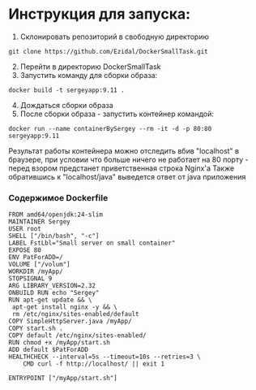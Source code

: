 # Инструкция для запуска:
1. Склонировать репозиторий в свободную директорию 
```
git clone https://github.com/Ezidal/DockerSmallTask.git
```
2. Перейти в директорию DockerSmallTask
3. Запустить команду для сборки образа:
```
docker build -t sergeyapp:9.11 .
```
4. Дождаться сборки образа
5. После сборки образа - запустить контейнер командой:
```
docker run --name containerBySergey --rm -it -d -p 80:80 sergeyapp:9.11
```
Результат работы контейнера можно отследить вбив "localhost" в браузере, при условии что больше ничего не работает на 80 порту - перед взором предстанет приветственная строка Nginx'a
Также обратившись к "localhost/java" выведется ответ от java приложения


### Содержимое Dockerfile
```
FROM amd64/openjdk:24-slim
MAINTAINER Sergey
USER root
SHELL ["/bin/bash", "-c"]
LABEL FstLbl="Small server on small container"
EXPOSE 80
ENV PatForADD=/
VOLUME ["/volum"]
WORKDIR /myApp/
STOPSIGNAL 9
ARG LIBRARY_VERSION=2.32
ONBUILD RUN echo "Sergey"
RUN apt-get update && \
 apt-get install nginx -y && \
 rm /etc/nginx/sites-enabled/default
COPY SimpleHttpServer.java /myApp/
COPY start.sh .
COPY default /etc/nginx/sites-enabled/
RUN chmod +x /myApp/start.sh
ADD default $PatForADD
HEALTHCHECK --interval=5s --timeout=10s --retries=3 \
    CMD curl -f http://localhost/ || exit 1

ENTRYPOINT ["/myApp/start.sh"]
```


